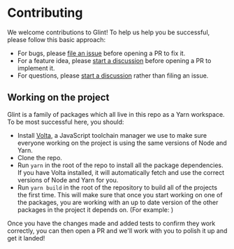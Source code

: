 # Contributing

We welcome contributions to Glint! To help us help you be successful, please follow this basic approach:

- For bugs, please [file an issue]() before opening a PR to fix it.
- For a feature idea, please [start a discussion](https://github.com/typed-ember/glint/discussions/categories/ideas) before opening a PR to implement it.
- For questions, please [start a discussion](https://github.com/typed-ember/glint/discussions/categories/q-a) rather than filing an issue.

## Working on the project

Glint is a family of packages which all live in this repo as a Yarn workspace. To be most successful here, you should:

- Install [Volta](https://volta.sh), a JavaScript toolchain manager we use to make sure everyone working on the project is using the same versions of Node and Yarn.
- Clone the repo.
- Run `yarn` in the root of the repo to install all the package dependencies. If you have Volta installed, it will automatically fetch and use the correct versions of Node and Yarn for you.
- Run `yarn build` in the root of the repository to build all of the projects the first time. This will make sure that once you start working on one of the packages, you are working with an up to date version of the other packages in the project it depends on. (For example: )

Once you have the changes made and added tests to confirm they work correctly, you can then open a PR and we'll work with you to polish it up and get it landed!
